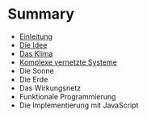 # Summary

* [Einleitung](README.md)
* [Die Idee](die_idee.md)
* [Das Klima](das_klima.md)
* [Komplexe vernetzte Systeme](komplexe_vernetzte_systeme.md)
* Die Sonne
* Die Erde
* Das Wirkungsnetz
* Funktionale Programmierung
* Die Implementierung mit JavaScript

